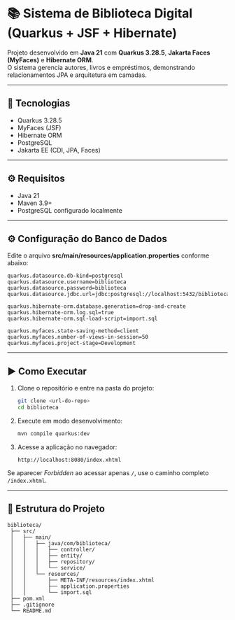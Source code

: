 # 📚 Sistema de Biblioteca Digital (Quarkus + JSF + Hibernate)

Projeto desenvolvido em **Java 21** com **Quarkus 3.28.5**, **Jakarta Faces (MyFaces)** e **Hibernate ORM**.  
O sistema gerencia autores, livros e empréstimos, demonstrando relacionamentos JPA e arquitetura em camadas.

---

## 🚀 Tecnologias
- Quarkus 3.28.5  
- MyFaces (JSF)  
- Hibernate ORM  
- PostgreSQL  
- Jakarta EE (CDI, JPA, Faces)

---

## ⚙️ Requisitos
- Java 21  
- Maven 3.9+  
- PostgreSQL configurado localmente  

---

## ⚙️ Configuração do Banco de Dados

Edite o arquivo **src/main/resources/application.properties** conforme abaixo:

```
quarkus.datasource.db-kind=postgresql
quarkus.datasource.username=biblioteca
quarkus.datasource.password=biblioteca
quarkus.datasource.jdbc.url=jdbc:postgresql://localhost:5432/biblioteca

quarkus.hibernate-orm.database.generation=drop-and-create
quarkus.hibernate-orm.log.sql=true
quarkus.hibernate-orm.sql-load-script=import.sql

quarkus.myfaces.state-saving-method=client
quarkus.myfaces.number-of-views-in-session=50
quarkus.myfaces.project-stage=Development
```

---

## ▶️ Como Executar

1. Clone o repositório e entre na pasta do projeto:  
   ```bash
   git clone <url-do-repo>
   cd biblioteca
   ```

2. Execute em modo desenvolvimento:  
   ```bash
   mvn compile quarkus:dev
   ```

3. Acesse a aplicação no navegador:  
   ```
   http://localhost:8080/index.xhtml
   ```

Se aparecer *Forbidden* ao acessar apenas `/`, use o caminho completo `/index.xhtml`.

---

## 🧩 Estrutura do Projeto

```
biblioteca/
 ├── src/
 │   ├── main/
 │   │   ├── java/com/biblioteca/
 │   │   │   ├── controller/
 │   │   │   ├── entity/
 │   │   │   ├── repository/
 │   │   │   └── service/
 │   │   └── resources/
 │   │       ├── META-INF/resources/index.xhtml
 │   │       ├── application.properties
 │   │       └── import.sql
 ├── pom.xml
 ├── .gitignore
 └── README.md
```